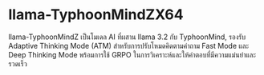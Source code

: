 # llama-TyphoonMindZX64
llama-TyphoonMindZ เป็นโมเดล AI ที่ผสาน llama 3.2 กับ TyphoonMind, รองรับ Adaptive Thinking Mode (ATM) สำหรับการปรับโหมดคิดตามคำถาม Fast Mode และ Deep Thinking Mode พร้อมการใช้ GRPO ในการวิเคราะห์และให้คำตอบที่มีความแม่นยำและรวดเร็ว
